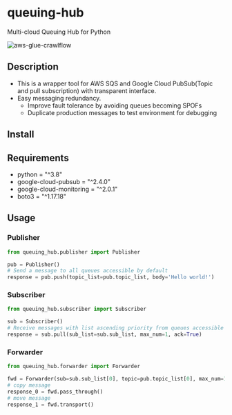 # queuing-hub

Multi-cloud Queuing Hub for Python

![aws-glue-crawlflow](https://github.com/tosh223/py-queuing-hub/blob/master/drawio/queuing_hub.svg)

## Description

- This is a wrapper tool for AWS SQS and Google Cloud PubSub(Topic and pull subscription) with transparent interface.
- Easy messaging redundancy.
    - Improve fault tolerance by avoiding queues becoming SPOFs
    - Duplicate production messages to test environment for debugging

## Install

## Requirements

- python = "^3.8"
- google-cloud-pubsub = "^2.4.0"
- google-cloud-monitoring = "^2.0.1"
- boto3 = "^1.17.18"

## Usage

### Publisher

```py
from queuing_hub.publisher import Publisher

pub = Publisher()
# Send a message to all queues accessible by default
response = pub.push(topic_list=pub.topic_list, body='Hello world!')
```

### Subscriber

```py
from queuing_hub.subscriber import Subscriber

sub = Subscriber()
# Receive messages with list ascending priority from queues accessible by default
response = sub.pull(sub_list=sub.sub_list, max_num=1, ack=True)
```

### Forwarder

```py
from queuing_hub.forwarder import Forwarder

fwd = Forwarder(sub=sub.sub_list[0], topic=pub.topic_list[0], max_num=1)
# copy message
response_0 = fwd.pass_through()
# move message
response_1 = fwd.transport()
```
